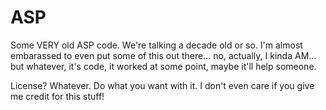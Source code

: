 # ASP
Some VERY old ASP code.  We're talking a decade old or so.  I'm almost embarassed to even put some of this out there... no, actually, I kinda AM... but whatever, it's code, it worked at some point, maybe it'll help someone.

License?  Whatever.  Do what you want with it.  I don't even care if you give me credit for this stuff!
